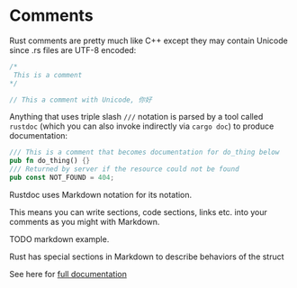 # Comments

Rust comments are pretty much like C++ except they may contain Unicode since .rs files are UTF-8 encoded:

```rust
/*
 This is a comment
*/

// This a comment with Unicode, 你好
```


Anything that uses triple slash `///` notation is parsed by a tool called `rustdoc` (which you can also invoke indirectly via `cargo doc`) to produce documentation:

```rust
/// This is a comment that becomes documentation for do_thing below
pub fn do_thing() {}
/// Returned by server if the resource could not be found
pub const NOT_FOUND = 404;
```

Rustdoc uses Markdown notation for its notation.

This means you can write sections, code sections, links etc. into your comments as you might with Markdown.

TODO markdown example.

Rust has special sections in Markdown to describe behaviors of the struct

See here for [full documentation](https://doc.rust-lang.org/book/documentation.html)
